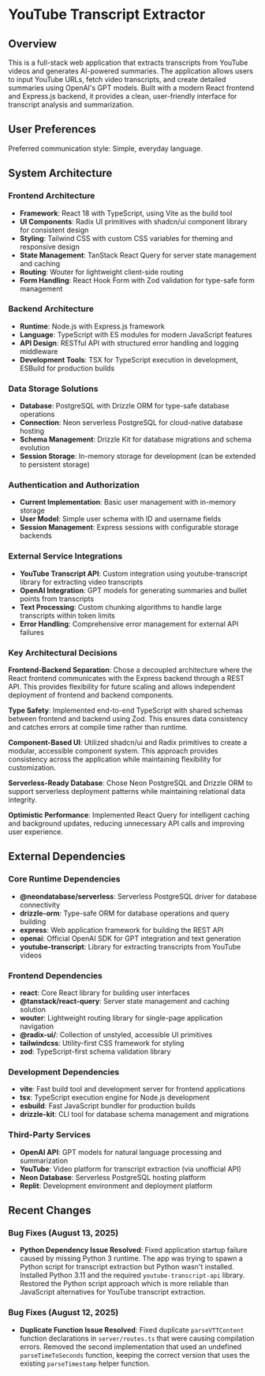 # YouTube Transcript Extractor

## Overview

This is a full-stack web application that extracts transcripts from YouTube videos and generates AI-powered summaries. The application allows users to input YouTube URLs, fetch video transcripts, and create detailed summaries using OpenAI's GPT models. Built with a modern React frontend and Express.js backend, it provides a clean, user-friendly interface for transcript analysis and summarization.

## User Preferences

Preferred communication style: Simple, everyday language.

## System Architecture

### Frontend Architecture
- **Framework**: React 18 with TypeScript, using Vite as the build tool
- **UI Components**: Radix UI primitives with shadcn/ui component library for consistent design
- **Styling**: Tailwind CSS with custom CSS variables for theming and responsive design
- **State Management**: TanStack React Query for server state management and caching
- **Routing**: Wouter for lightweight client-side routing
- **Form Handling**: React Hook Form with Zod validation for type-safe form management

### Backend Architecture
- **Runtime**: Node.js with Express.js framework
- **Language**: TypeScript with ES modules for modern JavaScript features
- **API Design**: RESTful API with structured error handling and logging middleware
- **Development Tools**: TSX for TypeScript execution in development, ESBuild for production builds

### Data Storage Solutions
- **Database**: PostgreSQL with Drizzle ORM for type-safe database operations
- **Connection**: Neon serverless PostgreSQL for cloud-native database hosting
- **Schema Management**: Drizzle Kit for database migrations and schema evolution
- **Session Storage**: In-memory storage for development (can be extended to persistent storage)

### Authentication and Authorization
- **Current Implementation**: Basic user management with in-memory storage
- **User Model**: Simple user schema with ID and username fields
- **Session Management**: Express sessions with configurable storage backends

### External Service Integrations
- **YouTube Transcript API**: Custom integration using youtube-transcript library for extracting video transcripts
- **OpenAI Integration**: GPT models for generating summaries and bullet points from transcripts
- **Text Processing**: Custom chunking algorithms to handle large transcripts within token limits
- **Error Handling**: Comprehensive error management for external API failures

### Key Architectural Decisions

**Frontend-Backend Separation**: Chose a decoupled architecture where the React frontend communicates with the Express backend through a REST API. This provides flexibility for future scaling and allows independent deployment of frontend and backend components.

**Type Safety**: Implemented end-to-end TypeScript with shared schemas between frontend and backend using Zod. This ensures data consistency and catches errors at compile time rather than runtime.

**Component-Based UI**: Utilized shadcn/ui and Radix primitives to create a modular, accessible component system. This approach provides consistency across the application while maintaining flexibility for customization.

**Serverless-Ready Database**: Chose Neon PostgreSQL and Drizzle ORM to support serverless deployment patterns while maintaining relational data integrity.

**Optimistic Performance**: Implemented React Query for intelligent caching and background updates, reducing unnecessary API calls and improving user experience.

## External Dependencies

### Core Runtime Dependencies
- **@neondatabase/serverless**: Serverless PostgreSQL driver for database connectivity
- **drizzle-orm**: Type-safe ORM for database operations and query building
- **express**: Web application framework for building the REST API
- **openai**: Official OpenAI SDK for GPT integration and text generation
- **youtube-transcript**: Library for extracting transcripts from YouTube videos

### Frontend Dependencies
- **react**: Core React library for building user interfaces
- **@tanstack/react-query**: Server state management and caching solution
- **wouter**: Lightweight routing library for single-page application navigation
- **@radix-ui/**: Collection of unstyled, accessible UI primitives
- **tailwindcss**: Utility-first CSS framework for styling
- **zod**: TypeScript-first schema validation library

### Development Dependencies
- **vite**: Fast build tool and development server for frontend applications
- **tsx**: TypeScript execution engine for Node.js development
- **esbuild**: Fast JavaScript bundler for production builds
- **drizzle-kit**: CLI tool for database schema management and migrations

### Third-Party Services
- **OpenAI API**: GPT models for natural language processing and summarization
- **YouTube**: Video platform for transcript extraction (via unofficial API)
- **Neon Database**: Serverless PostgreSQL hosting platform
- **Replit**: Development environment and deployment platform

## Recent Changes

### Bug Fixes (August 13, 2025)
- **Python Dependency Issue Resolved**: Fixed application startup failure caused by missing Python 3 runtime. The app was trying to spawn a Python script for transcript extraction but Python wasn't installed. Installed Python 3.11 and the required `youtube-transcript-api` library. Restored the Python script approach which is more reliable than JavaScript alternatives for YouTube transcript extraction.

### Bug Fixes (August 12, 2025)
- **Duplicate Function Issue Resolved**: Fixed duplicate `parseVTTContent` function declarations in `server/routes.ts` that were causing compilation errors. Removed the second implementation that used an undefined `parseTimeToSeconds` function, keeping the correct version that uses the existing `parseTimestamp` helper function.